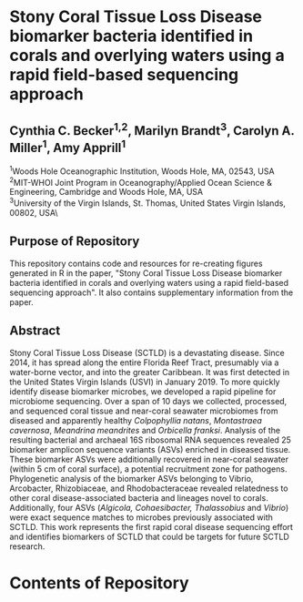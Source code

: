 # Stony Coral Tissue Loss Disease biomarker bacteria identified in corals and overlying waters using a rapid field-based sequencing approach

## Cynthia C. Becker<sup>1,2</sup>, Marilyn Brandt<sup>3</sup>, Carolyn A. Miller<sup>1</sup>, Amy Apprill<sup>1</sup>
<sup>1</sup>Woods Hole Oceanographic Institution, Woods Hole, MA, 02543, USA\
<sup>2</sup>MIT-WHOI Joint Program in Oceanography/Applied Ocean Science & Engineering, Cambridge and Woods Hole, MA, USA\
<sup>3</sup>University of the Virgin Islands, St. Thomas, United States Virgin Islands, 00802, USA\

## Purpose of Repository

This repository contains code and resources for re-creating figures generated in R in the paper, "Stony Coral Tissue Loss Disease biomarker bacteria identified in corals and overlying waters using a rapid field-based sequencing approach". It also contains supplementary information from the paper.

## Abstract

Stony Coral Tissue Loss Disease (SCTLD) is a devastating disease. Since 2014, it has spread along the entire Florida Reef Tract, presumably via a water-borne vector, and into the greater Caribbean. It was first detected in the United States Virgin Islands (USVI) in January 2019. To more quickly identify disease biomarker microbes, we developed a rapid pipeline for microbiome sequencing. Over a span of 10 days we collected, processed, and sequenced coral tissue and near-coral seawater microbiomes from diseased and apparently healthy _Colpophyllia natans_, _Montastraea cavernosa_, _Meandrina meandrites_ and _Orbicella franksi_. Analysis of the resulting bacterial and archaeal 16S ribosomal RNA sequences revealed 25 biomarker amplicon sequence variants (ASVs) enriched in diseased tissue. These biomarker ASVs were additionally recovered in near-coral seawater (within 5 cm of coral surface), a potential recruitment zone for pathogens. Phylogenetic analysis of the biomarker ASVs belonging to Vibrio, Arcobacter, Rhizobiaceae, and Rhodobacteraceae revealed relatedness to other coral disease-associated bacteria and lineages novel to corals. Additionally, four ASVs (_Algicola, Cohaesibacter, Thalassobius_ and _Vibrio_) were exact sequence matches to microbes previously associated with SCTLD. This work represents the first rapid coral disease sequencing effort and identifies biomarkers of SCTLD that could be targets for future SCTLD research.

# Contents of Repository

